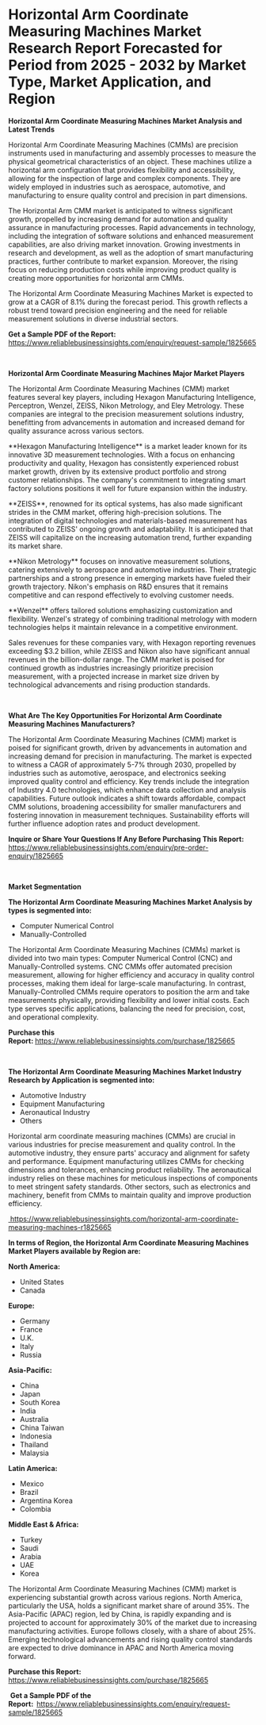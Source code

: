 <p><h1>Horizontal Arm Coordinate Measuring Machines Market Research Report Forecasted for Period from 2025 -  2032 by Market Type, Market Application, and Region</h1></p><p><strong>Horizontal Arm Coordinate Measuring Machines Market Analysis and Latest Trends</strong></p>
<p><p>Horizontal Arm Coordinate Measuring Machines (CMMs) are precision instruments used in manufacturing and assembly processes to measure the physical geometrical characteristics of an object. These machines utilize a horizontal arm configuration that provides flexibility and accessibility, allowing for the inspection of large and complex components. They are widely employed in industries such as aerospace, automotive, and manufacturing to ensure quality control and precision in part dimensions.</p><p>The Horizontal Arm CMM market is anticipated to witness significant growth, propelled by increasing demand for automation and quality assurance in manufacturing processes. Rapid advancements in technology, including the integration of software solutions and enhanced measurement capabilities, are also driving market innovation. Growing investments in research and development, as well as the adoption of smart manufacturing practices, further contribute to market expansion. Moreover, the rising focus on reducing production costs while improving product quality is creating more opportunities for horizontal arm CMMs.</p><p>The Horizontal Arm Coordinate Measuring Machines Market is expected to grow at a CAGR of 8.1% during the forecast period. This growth reflects a robust trend toward precision engineering and the need for reliable measurement solutions in diverse industrial sectors.</p></p>
<p><strong>Get a Sample PDF of the Report:&nbsp;</strong> <a href="https://www.reliablebusinessinsights.com/enquiry/request-sample/1825665?utm_campaign=3491&utm_medium=2&utm_source=Github&utm_content=ia&utm_term=16042025&utm_id=horizontal-arm-coordinate-measuring-machines">https://www.reliablebusinessinsights.com/enquiry/request-sample/1825665</a></p>
<p>&nbsp;</p>
<p><strong>Horizontal Arm Coordinate Measuring Machines Major Market Players</strong></p>
<p><p>The Horizontal Arm Coordinate Measuring Machines (CMM) market features several key players, including Hexagon Manufacturing Intelligence, Perceptron, Wenzel, ZEISS, Nikon Metrology, and Eley Metrology. These companies are integral to the precision measurement solutions industry, benefitting from advancements in automation and increased demand for quality assurance across various sectors.</p><p>**Hexagon Manufacturing Intelligence** is a market leader known for its innovative 3D measurement technologies. With a focus on enhancing productivity and quality, Hexagon has consistently experienced robust market growth, driven by its extensive product portfolio and strong customer relationships. The company's commitment to integrating smart factory solutions positions it well for future expansion within the industry.</p><p>**ZEISS**, renowned for its optical systems, has also made significant strides in the CMM market, offering high-precision solutions. The integration of digital technologies and materials-based measurement has contributed to ZEISS' ongoing growth and adaptability. It is anticipated that ZEISS will capitalize on the increasing automation trend, further expanding its market share.</p><p>**Nikon Metrology** focuses on innovative measurement solutions, catering extensively to aerospace and automotive industries. Their strategic partnerships and a strong presence in emerging markets have fueled their growth trajectory. Nikon's emphasis on R&D ensures that it remains competitive and can respond effectively to evolving customer needs.</p><p>**Wenzel** offers tailored solutions emphasizing customization and flexibility. Wenzel's strategy of combining traditional metrology with modern technologies helps it maintain relevance in a competitive environment. </p><p>Sales revenues for these companies vary, with Hexagon reporting revenues exceeding $3.2 billion, while ZEISS and Nikon also have significant annual revenues in the billion-dollar range. The CMM market is poised for continued growth as industries increasingly prioritize precision measurement, with a projected increase in market size driven by technological advancements and rising production standards.</p></p>
<p>&nbsp;</p>
<p><strong>What Are The Key Opportunities For Horizontal Arm Coordinate Measuring Machines Manufacturers?</strong></p>
<p><p>The Horizontal Arm Coordinate Measuring Machines (CMM) market is poised for significant growth, driven by advancements in automation and increasing demand for precision in manufacturing. The market is expected to witness a CAGR of approximately 5-7% through 2030, propelled by industries such as automotive, aerospace, and electronics seeking improved quality control and efficiency. Key trends include the integration of Industry 4.0 technologies, which enhance data collection and analysis capabilities. Future outlook indicates a shift towards affordable, compact CMM solutions, broadening accessibility for smaller manufacturers and fostering innovation in measurement techniques. Sustainability efforts will further influence adoption rates and product development.</p></p>
<p><strong>Inquire or Share Your Questions If Any Before Purchasing This Report:</strong> <a href="https://www.reliablebusinessinsights.com/enquiry/pre-order-enquiry/1825665?utm_campaign=3491&utm_medium=2&utm_source=Github&utm_content=ia&utm_term=16042025&utm_id=horizontal-arm-coordinate-measuring-machines">https://www.reliablebusinessinsights.com/enquiry/pre-order-enquiry/1825665</a></p>
<p>&nbsp;</p>
<p><strong>Market Segmentation</strong></p>
<p><strong>The Horizontal Arm Coordinate Measuring Machines Market Analysis by types is segmented into:</strong></p>
<p><ul><li>Computer Numerical Control</li><li>Manually-Controlled</li></ul></p>
<p><p>The Horizontal Arm Coordinate Measuring Machines (CMMs) market is divided into two main types: Computer Numerical Control (CNC) and Manually-Controlled systems. CNC CMMs offer automated precision measurement, allowing for higher efficiency and accuracy in quality control processes, making them ideal for large-scale manufacturing. In contrast, Manually-Controlled CMMs require operators to position the arm and take measurements physically, providing flexibility and lower initial costs. Each type serves specific applications, balancing the need for precision, cost, and operational complexity.</p></p>
<p><strong>Purchase this Report:&nbsp;</strong><a href="https://www.reliablebusinessinsights.com/purchase/1825665?utm_campaign=3491&utm_medium=2&utm_source=Github&utm_content=ia&utm_term=16042025&utm_id=horizontal-arm-coordinate-measuring-machines">https://www.reliablebusinessinsights.com/purchase/1825665</a></p>
<p>&nbsp;</p>
<p><strong>The Horizontal Arm Coordinate Measuring Machines Market Industry Research by Application is segmented into:</strong></p>
<p><ul><li>Automotive Industry</li><li>Equipment Manufacturing</li><li>Aeronautical Industry</li><li>Others</li></ul></p>
<p><p>Horizontal arm coordinate measuring machines (CMMs) are crucial in various industries for precise measurement and quality control. In the automotive industry, they ensure parts' accuracy and alignment for safety and performance. Equipment manufacturing utilizes CMMs for checking dimensions and tolerances, enhancing product reliability. The aeronautical industry relies on these machines for meticulous inspections of components to meet stringent safety standards. Other sectors, such as electronics and machinery, benefit from CMMs to maintain quality and improve production efficiency.</p></p>
<p><a href="https://www.reliablebusinessinsights.com/horizontal-arm-coordinate-measuring-machines-r1825665?utm_campaign=3491&utm_medium=2&utm_source=Github&utm_content=ia&utm_term=16042025&utm_id=horizontal-arm-coordinate-measuring-machines">&nbsp;https://www.reliablebusinessinsights.com/horizontal-arm-coordinate-measuring-machines-r1825665</a></p>
<p><strong>In terms of Region, the Horizontal Arm Coordinate Measuring Machines Market Players available by Region are:</strong></p>
<p>
    <p> <strong> North America: </strong>
        <ul>
            <li>United States</li>
            <li>Canada</li>
        </ul>
        </p> 
    <p> <strong> Europe: </strong>
        <ul>
            <li>Germany</li>
            <li>France</li>
            <li>U.K.</li>
            <li>Italy</li>
            <li>Russia</li>
        </ul>
        </p> 
    <p> <strong> Asia-Pacific: </strong>
        <ul>
            <li>China</li>
            <li>Japan</li>
            <li>South Korea</li>
            <li>India</li>
            <li>Australia</li>
            <li>China Taiwan</li>
            <li>Indonesia</li>
            <li>Thailand</li>
            <li>Malaysia</li>
        </ul>
        </p> 
    <p> <strong> Latin America: </strong>
        <ul>
            <li>Mexico</li>
            <li>Brazil</li>
            <li>Argentina Korea</li>
            <li>Colombia</li>
        </ul>
        </p> 
    <p> <strong> Middle East & Africa: </strong>
        <ul>
            <li>Turkey</li>
            <li>Saudi</li>
            <li>Arabia</li>
            <li>UAE</li>
            <li>Korea</li>
        </ul>
    </p>
    </p>
<p><p>The Horizontal Arm Coordinate Measuring Machines (CMM) market is experiencing substantial growth across various regions. North America, particularly the USA, holds a significant market share of around 35%. The Asia-Pacific (APAC) region, led by China, is rapidly expanding and is projected to account for approximately 30% of the market due to increasing manufacturing activities. Europe follows closely, with a share of about 25%. Emerging technological advancements and rising quality control standards are expected to drive dominance in APAC and North America moving forward.</p></p>
<p><strong>Purchase this Report: </strong><a href="https://www.reliablebusinessinsights.com/purchase/1825665?utm_campaign=3491&utm_medium=2&utm_source=Github&utm_content=ia&utm_term=16042025&utm_id=horizontal-arm-coordinate-measuring-machines">https://www.reliablebusinessinsights.com/purchase/1825665</a></p>
<p>&nbsp;<strong>Get a Sample PDF of the Report:&nbsp;&nbsp;</strong><a href="https://www.reliablebusinessinsights.com/enquiry/request-sample/1825665?utm_campaign=3491&utm_medium=2&utm_source=Github&utm_content=ia&utm_term=16042025&utm_id=horizontal-arm-coordinate-measuring-machines">https://www.reliablebusinessinsights.com/enquiry/request-sample/1825665</a></p>
<p><strong></strong></p>
<p><p></p><p></p><p></p></p>